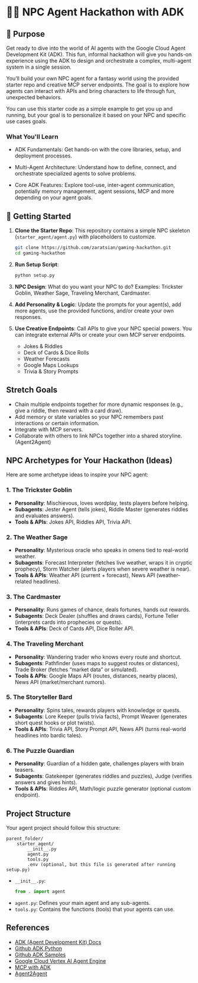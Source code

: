 # 🧙‍♂️ NPC Agent Hackathon with ADK

## 🎯 Purpose

Get ready to dive into the world of AI agents with the Google Cloud Agent Development Kit (ADK). This fun, informal hackathon will give you hands-on experience using the ADK to design and orchestrate a complex, multi-agent system in a single session.

You’ll build your own NPC agent for a fantasy world using the provided starter repo and creative MCP server endpoints. The goal is to explore how agents can interact with APIs and bring characters to life through fun, unexpected behaviors.

You can use this starter code as a simple example to get you up and running, but your goal is to personalize it based on your NPC and specific use cases goals.

### What You'll Learn

* ADK Fundamentals: Get hands-on with the core libraries, setup, and deployment processes.

* Multi-Agent Architecture: Understand how to define, connect, and orchestrate specialized agents to solve problems.

* Core ADK Features: Explore tool-use, inter-agent communication, potentially memory management, agent sessions, MCP and more depending on your agent goals.


## 🚀 Getting Started

1.  **Clone the Starter Repo**: This repository contains a simple NPC skeleton (`starter_agent/agent.py`) with placeholders to customize.

    ```bash
    git clone https://github.com/zaratsian/gaming-hackathon.git
    cd gaming-hackathon
    ```

2.  **Run Setup Script**:

    ```bash
    python setup.py
    ```

3.  **NPC Design**: What do you want your NPC to do? Examples: Trickster Goblin, Weather Sage, Traveling Merchant, Cardmaster.

4.  **Add Personality & Logic**: Update the prompts for your agent(s), add more agents, use the provided functions, and/or create your own responses.

5.  **Use Creative Endpoints**: Call APIs to give your NPC special powers. You can integrate external APIs or create your own MCP server endpoints.

    *   Jokes & Riddles
    *   Deck of Cards & Dice Rolls
    *   Weather Forecasts
    *   Google Maps Lookups
    *   Trivia & Story Prompts

## Stretch Goals

*   Chain multiple endpoints together for more dynamic responses (e.g., give a riddle, then reward with a card draw).
*   Add memory or state variables so your NPC remembers past interactions or certain information.
*   Integrate with MCP servers.
*   Collaborate with others to link NPCs together into a shared storyline. (Agent2Agent)

## NPC Archetypes for Your Hackathon (Ideas)

Here are some archetype ideas to inspire your NPC agent:

### 1. The Trickster Goblin

*   **Personality**: Mischievous, loves wordplay, tests players before helping.
*   **Subagents**: Jester Agent (tells jokes), Riddle Master (generates riddles and evaluates answers).
*   **Tools & APIs**: Jokes API, Riddles API, Trivia API.

### 2. The Weather Sage

*   **Personality**: Mysterious oracle who speaks in omens tied to real-world weather.
*   **Subagents**: Forecast Interpreter (fetches live weather, wraps it in cryptic prophecy), Storm Watcher (alerts players when severe weather is near).
*   **Tools & APIs**: Weather API (current + forecast), News API (weather-related headlines).

### 3. The Cardmaster

*   **Personality**: Runs games of chance, deals fortunes, hands out rewards.
*   **Subagents**: Deck Dealer (shuffles and draws cards), Fortune Teller (interprets cards into prophecies or quests).
*   **Tools & APIs**: Deck of Cards API, Dice Roller API.

### 4. The Traveling Merchant

*   **Personality**: Wandering trader who knows every route and shortcut.
*   **Subagents**: Pathfinder (uses maps to suggest routes or distances), Trade Broker (fetches “market data” or simulated).
*   **Tools & APIs**: Google Maps API (routes, distances, nearby places), News API (market/merchant rumors).

### 5. The Storyteller Bard

*   **Personality**: Spins tales, rewards players with knowledge or quests.
*   **Subagents**: Lore Keeper (pulls trivia facts), Prompt Weaver (generates short quest hooks or plot twists).
*   **Tools & APIs**: Trivia API, Story Prompt API, News API (turns real-world headlines into bardic tales).

### 6. The Puzzle Guardian

*   **Personality**: Guardian of a hidden gate, challenges players with brain teasers.
*   **Subagents**: Gatekeeper (generates riddles and puzzles), Judge (verifies answers and gives hints).
*   **Tools & APIs**: Riddles API, Math/logic puzzle generator (optional custom endpoint).

## Project Structure

Your agent project should follow this structure:

```
parent_folder/
    starter_agent/
        __init__.py
        agent.py
        tools.py
        .env (optional, but this file is generated after running setup.py)
```

*   `__init__.py`:
    ```python
    from . import agent
    ```
*   `agent.py`: Defines your main agent and any sub-agents.
*   `tools.py`: Contains the functions (tools) that your agents can use.

## References

*   [ADK (Agent Development Kit) Docs](https://google.github.io/adk-docs/)
*   [Github ADK Python](https://github.com/google/adk-python)
*   [Github ADK Samples](https://github.com/google/adk-samples/tree/main)
*   [Google Cloud Vertex AI Agent Engine](https://cloud.google.com/vertex-ai/generative-ai/docs/agent-engine/overview)
*   [MCP with ADK](https://google.github.io/adk-docs/mcp/)
*   [Agent2Agent](https://a2a-protocol.org/latest/)
